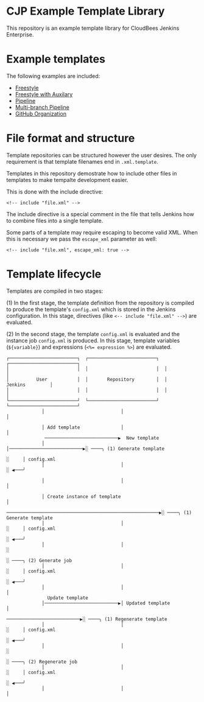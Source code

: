 # CJP Example Template Library

This repository is an example template library for CloudBees Jenkins Enterprise.

# Example templates

The following examples are included:

* [Freestyle](freestyle/freestyle-github-project.xml.template)
* [Freestyle with Auxilary](freestyle-with-auxilary/album-project.xml.template)
* [Pipeline](pipeline/github-pipeline-project.xml.template)
* [Multi-branch Pipeline](multibranch-pipeline/multibranch-pipeline-github-project.xml.template)
* [GitHub Organization](github-organization/github-organization.xml.template)

# File format and structure

Template repositories can be structured however the user desires. The only
requirement is that template filenames end in `.xml.template`.

Templates in this repository demostrate how to include other files in templates
to make tempalte development easier.

This is done with the include directive:

    <!-- include "file.xml" -->

The include directive is a special comment in the file that tells Jenkins how
to combine files into a single template.


Some parts of a template may require escaping to become valid XML. When this is
necessary we pass the `escape_xml` parameter as well:

    <!-- include "file.xml", escape_xml: true -->


# Template lifecycle

Templates are compiled in two stages:

(1) In the first stage, the template definition from the repository is compiled
to produce the template's `config.xml` which is stored in the Jenkins
configuration. In this stage, directives (like `<-- include "file.xml" -->`) are
evaluated.

(2) In the second stage, the template `config.xml` is evaluated and the instance
job `config.xml` is produced. In this stage, template variables (`${variable}`) and expressions
(`<%= expression %>`) are evaluated.


    ┌─────────────────────────┐  ┌─────────────────────────┐  ┌─────────────────────────┐
    │                         │  │                         │  │                         │
    │          User           │  │       Repository        │  │         Jenkins         │
    │                         │  │                         │  │                         │
    └─────────────────────────┘  └─────────────────────────┘  └─────────────────────────┘
                 │                            │                            │
  
                 │ Add template               │                            │
                  ───────────────────────────▶  New template
                 │                            │───────────────────────────▶░ ────╮ (1) Generate template
                                                                           ░     │ config.xml
                 │                            │                            ░ ◀───╯
  
                 │                            │                            │
  
                 │ Create instance of template                             │
                  ────────────────────────────────────────────────────────▶░ ────╮ (1) Generate template
                 │                            │                            ░     │ config.xml
                                                                           ░ ◀───╯
                 │                            │                            ░
                                                                           ░ ────╮ (2) Generate job
                 │                            │                            ░     │ config.xml
                                                                           ░ ◀───╯
                 │                            │                            │
                   Update template
                 │───────────────────────────▶│ Updated template           │
                                               ───────────────────────────▶░ ────╮ (1) Regenerate template
                 │                            │                            ░     │ config.xml
                                                                           ░ ◀───╯
                 │                            │                            ░
                                                                           ░ ────╮ (2) Regenerate job
                 │                            │                            ░     │ config.xml
                                                                           ░ ◀───╯
                 │                            │                            │
